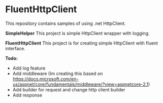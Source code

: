 # FluentHttpClient

This repository contains samples of using .net HttpClient.


**SimpleHelper**
This project is simple HttpClient wrapper with logging.


**FluentHttpClient**
This project is for creating simple HttpClient with fluent interface.

**Todo:**
 - Add log feature 
 - Add middleware (Im creating this based on https://docs.microsoft.com/en-us/aspnet/core/fundamentals/middleware/?view=aspnetcore-2.1)
 - Add builder for request and change http client builder
 - Add response

